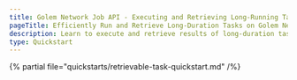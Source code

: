 ```yaml
---
title: Golem Network Job API - Executing and Retrieving Long-Running Tasks
pageTitle: Efficiently Run and Retrieve Long-Duration Tasks on Golem Network - A Step-by-Step Quickstart
description: Learn to execute and retrieve results of long-duration tasks on the Golem Network with our comprehensive Quickstart, ideal for Node.js environments.
type: Quickstart
---
```


{% partial file="quickstarts/retrievable-task-quickstart.md" /%}
